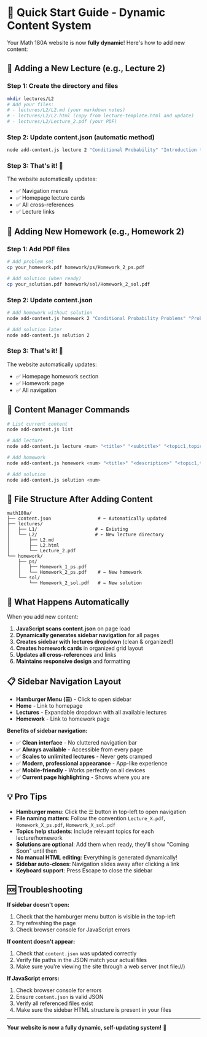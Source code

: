 # 🚀 Quick Start Guide - Dynamic Content System

Your Math 180A website is now **fully dynamic**! Here's how to add new content:

## 📖 Adding a New Lecture (e.g., Lecture 2)

### Step 1: Create the directory and files
```bash
mkdir lectures/L2
# Add your files:
# - lectures/L2/L2.md (your markdown notes)
# - lectures/L2/L2.html (copy from lecture-template.html and update)
# - lectures/L2/Lecture_2.pdf (your PDF)
```

### Step 2: Update content.json (automatic method)
```bash
node add-content.js lecture 2 "Conditional Probability" "Introduction to conditional probability and Bayes theorem" "Conditional Probability,Bayes Theorem,Independence"
```

### Step 3: That's it! 🎉
The website automatically updates:
- ✅ Navigation menus
- ✅ Homepage lecture cards
- ✅ All cross-references
- ✅ Lecture links

## 📝 Adding New Homework (e.g., Homework 2)

### Step 1: Add PDF files
```bash
# Add problem set
cp your_homework.pdf homework/ps/Homework_2_ps.pdf

# Add solution (when ready)
cp your_solution.pdf homework/sol/Homework_2_sol.pdf
```

### Step 2: Update content.json
```bash
# Add homework without solution
node add-content.js homework 2 "Conditional Probability Problems" "Problems covering conditional probability concepts" "Conditional Probability,Independence"

# Add solution later
node add-content.js solution 2
```

### Step 3: That's it! 🎉
The website automatically updates:
- ✅ Homepage homework section
- ✅ Homework page
- ✅ All navigation

## 🔧 Content Manager Commands

```bash
# List current content
node add-content.js list

# Add lecture
node add-content.js lecture <num> "<title>" "<subtitle>" "<topic1,topic2,...>"

# Add homework
node add-content.js homework <num> "<title>" "<description>" "<topic1,topic2,...>" [hasSolution]

# Add solution
node add-content.js solution <num>
```

## 📁 File Structure After Adding Content

```
math180a/
├── content.json                 # ← Automatically updated
├── lectures/
│   ├── L1/                     # ← Existing
│   └── L2/                     # ← New lecture directory
│       ├── L2.md
│       ├── L2.html
│       └── Lecture_2.pdf
└── homework/
    ├── ps/
    │   ├── Homework_1_ps.pdf
    │   └── Homework_2_ps.pdf    # ← New homework
    └── sol/
        └── Homework_2_sol.pdf   # ← New solution
```

## 🎯 What Happens Automatically

When you add new content:

1. **JavaScript scans content.json** on page load
2. **Dynamically generates sidebar navigation** for all pages
3. **Creates sidebar with lectures dropdown** (clean & organized!)
4. **Creates homework cards** in organized grid layout
5. **Updates all cross-references** and links
6. **Maintains responsive design** and formatting

## 📋 Sidebar Navigation Layout

- **Hamburger Menu (☰)** - Click to open sidebar
- **Home** - Link to homepage
- **Lectures** - Expandable dropdown with all available lectures
- **Homework** - Link to homework page

**Benefits of sidebar navigation:**
- ✅ **Clean interface** - No cluttered navigation bar
- ✅ **Always available** - Accessible from every page
- ✅ **Scales to unlimited lectures** - Never gets cramped
- ✅ **Modern, professional appearance** - App-like experience
- ✅ **Mobile-friendly** - Works perfectly on all devices
- ✅ **Current page highlighting** - Shows where you are

## 💡 Pro Tips

- **Hamburger menu**: Click the ☰ button in top-left to open navigation
- **File naming matters**: Follow the convention `Lecture_X.pdf`, `Homework_X_ps.pdf`, `Homework_X_sol.pdf`
- **Topics help students**: Include relevant topics for each lecture/homework
- **Solutions are optional**: Add them when ready, they'll show "Coming Soon" until then
- **No manual HTML editing**: Everything is generated dynamically!
- **Sidebar auto-closes**: Navigation slides away after clicking a link
- **Keyboard support**: Press Escape to close the sidebar

## 🆘 Troubleshooting

**If sidebar doesn't open:**
1. Check that the hamburger menu button is visible in the top-left
2. Try refreshing the page
3. Check browser console for JavaScript errors

**If content doesn't appear:**
1. Check that `content.json` was updated correctly
2. Verify file paths in the JSON match your actual files
3. Make sure you're viewing the site through a web server (not file://)

**If JavaScript errors:**
1. Check browser console for errors
2. Ensure `content.json` is valid JSON
3. Verify all referenced files exist
4. Make sure the sidebar HTML structure is present in your files

---

**Your website is now a fully dynamic, self-updating system!** 🎉
